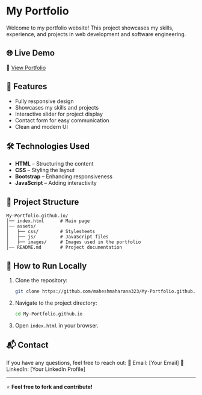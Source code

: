 # My Portfolio

Welcome to my portfolio website! This project showcases my skills, experience, and projects in web development and software engineering.

## 🌐 Live Demo
🔗 [View Portfolio](https://maheshmaharana323.github.io/My-Portfolio.github.io/)

## 📌 Features
- Fully responsive design
- Showcases my skills and projects
- Interactive slider for project display
- Contact form for easy communication
- Clean and modern UI

## 🛠️ Technologies Used
- **HTML** – Structuring the content
- **CSS** – Styling the layout
- **Bootstrap** – Enhancing responsiveness
- **JavaScript** – Adding interactivity

## 📂 Project Structure
```
My-Portfolio.github.io/
│── index.html      # Main page
│── assets/
│   ├── css/        # Stylesheets
│   ├── js/         # JavaScript files
│   ├── images/     # Images used in the portfolio
│── README.md       # Project documentation
```

## 🚀 How to Run Locally
1. Clone the repository:
   ```bash
   git clone https://github.com/maheshmaharana323/My-Portfolio.github.io.git
   ```
2. Navigate to the project directory:
   ```bash
   cd My-Portfolio.github.io
   ```
3. Open `index.html` in your browser.

## 📬 Contact
If you have any questions, feel free to reach out:
📧 Email: [Your Email]
🔗 LinkedIn: [Your LinkedIn Profile]

---
⭐ **Feel free to fork and contribute!**
